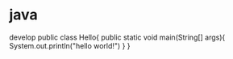 # java
develop
public class Hello{
public static void main(String[] args){
  System.out.println("hello world!")
  }
}
